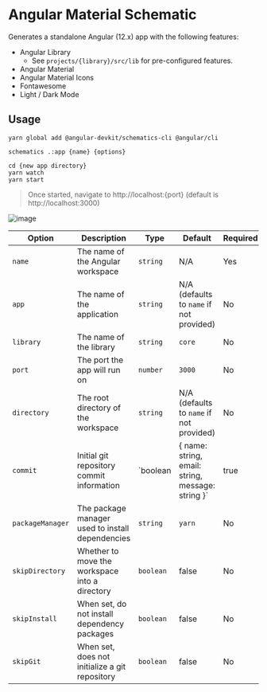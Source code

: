 # Angular Material Schematic

Generates a standalone Angular (12.x) app with the following features:

* Angular Library
    * See `projects/{library}/src/lib` for pre-configured features.
* Angular Material
* Angular Material Icons
* Fontawesome
* Light / Dark Mode

## Usage

```
yarn global add @angular-devkit/schematics-cli @angular/cli

schematics .:app {name} {options}

cd {new app directory}
yarn watch
yarn start
```

> Once started, navigate to http://localhost:{port} (default is http://localhost:3000)

![image](https://user-images.githubusercontent.com/14102723/118379040-bec8e400-b5a5-11eb-8e37-195719eb62e0.png)  

Option | Description | Type | Default | Required
-------|-------------|------|---------|---------
`name` | The name of the Angular workspace | `string` | N/A | Yes
`app` | The name of the application | `string` | N/A (defaults to `name` if not provided) | No
`library` | The name of the library | `string` | `core` | No
`port` | The port the app will run on | `number` | `3000` | No
`directory` | The root directory of the workspace | `string` | N/A (defaults to `name` if not provided) | No
`commit` | Initial git repository commit information | `boolean | { name: string, email: string, message: string }` | true | No
`packageManager` | The package manager used to install dependencies | `string` | `yarn` | No
`skipDirectory` | Whether to move the workspace into a directory | `boolean` | false | No
`skipInstall` | When set, do not install dependency packages | `boolean` | false | No
`skipGit` | When set, does not initialize a git repository | `boolean` | false | No
